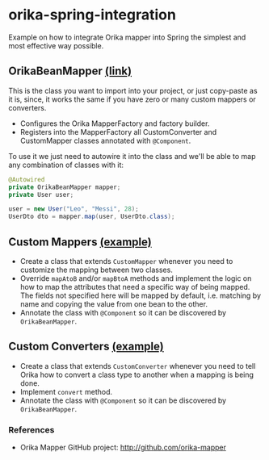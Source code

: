 # orika-spring-integration
Example on how to integrate Orika mapper into Spring the simplest and most effective way possible.

## OrikaBeanMapper [(link)](src/main/java/com/dlizarra/orika/mapper/OrikaBeanMapper.java)
This is the class you want to import into your project, or just copy-paste as it is, since, it works the same if you have zero or many custom mappers or converters.


- Configures the Orika MapperFactory and factory builder.
- Registers into the MapperFactory all CustomConverter and CustomMapper classes annotated with `@Component`.

To use it we just need to autowire it into the class and we'll be able to map any combination of classes with it:

  ```java
  @Autowired
  private OrikaBeanMapper mapper;
  private User user;
  
  user = new User("Leo", "Messi", 28);
  UserDto dto = mapper.map(user, UserDto.class);
  ```
  
## Custom Mappers [(example)](src/main/java/com/dlizarra/orika/mapper/custom/UserUserDtoMapper.java)
- Create a class that extends `CustomMapper` whenever you need to customize the mapping between two classes.
- Override `mapAtoB` and/or `mapBtoA` methods and implement the logic on how to map the attributes that need a specific way of being mapped. The fields not specified here will be mapped by default, i.e. matching by name and copying the value from one bean to the other.
- Annotate the class with `@Component` so it can be discovered by `OrikaBeanMapper`.

## Custom Converters [(example)](src/main/java/com/dlizarra/orika/converter/AddressToStringConverter.java)
- Create a class that extends `CustomConverter` whenever you need to tell Orika how to convert a class type to another when a mapping is being done.
- Implement `convert` method.
- Annotate the class with `@Component` so it can be discovered by `OrikaBeanMapper`.

### References
- Orika Mapper GitHub project: http://github.com/orika-mapper
